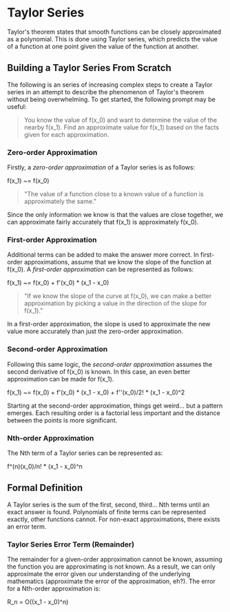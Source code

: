 # Taylor Series

Taylor's theorem states that smooth functions can be closely approximated as a polynomial. This is done using Taylor series, which predicts the value of a function at one point given the value of the function at another.

## Building a Taylor Series From Scratch

The following is an series of increasing complex steps to create a Taylor series in an attempt to describe the phenomenon of Taylor's theorem without being overwhelming. To get started, the following prompt may be useful:

> You know the value of f(x_0) and want to determine the value of the nearby f(x_1). Find an approximate value for f(x_1) based on the facts given for each approximation.

### Zero-order Approximation

Firstly, a *zero-order approximation* of a Taylor series is as follows:

f(x_1) ~= f(x_0)

> "The value of a function close to a known value of a function is approximately the same."

Since the only information we know is that the values are close together, we can approximate fairly accurately that f(x_1) is approximately f(x_0).

### First-order Approximation

Additional terms can be added to make the answer more correct. In first-order approximations, assume that we know the slope of the function at f(x_0). A *first-order approximation* can be represented as follows:

f(x_1) ~= f(x_0) + f'(x_0) * (x_1 - x_0)

> "If we know the slope of the curve at f(x_0), we can make a better approximation by picking a value in the direction of the slope for f(x_1)."

In a first-order approximation, the slope is used to approximate the new value more accurately than just the zero-order approximation.

### Second-order Approximation

Following this same logic, the *second-order approximation* assumes the second derivative of f(x_0) is known. In this case, an even better approximation can be made for f(x_1).

f(x_1) ~= f(x_0) + f'(x_0) * (x_1 - x_0) + f''(x_0)/2! * (x_1 - x_0)^2

Starting at the second-order approximation, things get weird... but a pattern emerges. Each resulting order is a factorial less important and the distance between the points is more significant.

### Nth-order Approximation

The Nth term of a Taylor series can be represented as:

f^(n)(x_0)/n! * (x_1 - x_0)^n

## Formal Definition

A Taylor series is the sum of the first, second, third... Nth terms until an exact answer is found. Polynomials of finite terms can be represented exactly, other functions cannot. For non-exact approximations, there exists an error term.

### Taylor Series Error Term (Remainder)

The remainder for a given-order approximation cannot be known, assuming the function you are approximating is not known. As a result, we can only approximate the error given our understanding of the underlying mathematics (approximate the error of the approximation, eh?). The error for a Nth-order approximation is:

R_n = O((x_1 - x_0)^n)


